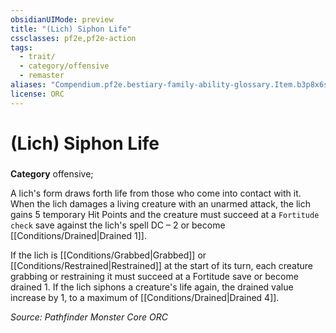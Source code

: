 ```yaml
---
obsidianUIMode: preview
title: "(Lich) Siphon Life"
cssclasses: pf2e,pf2e-action
tags:
  - trait/
  - category/offensive
  - remaster
aliases: "Compendium.pf2e.bestiary-family-ability-glossary.Item.b3p8x6sgTa0BOvAb"
license: ORC
---
```

# (Lich) Siphon Life

### 

**Category** offensive; 




A lich's form draws forth life from those who come into contact with it. When the lich damages a living creature with an unarmed attack, the lich gains 5 temporary Hit Points and the creature must succeed at a `Fortitude check` save against the lich's spell DC – 2 or become [[Conditions/Drained|Drained 1]].

If the lich is [[Conditions/Grabbed|Grabbed]] or [[Conditions/Restrained|Restrained]] at the start of its turn, each creature grabbing or restraining it must succeed at a Fortitude save or become drained 1. If the lich siphons a creature's life again, the drained value increase by 1, to a maximum of [[Conditions/Drained|Drained 4]].

*Source: Pathfinder Monster Core*
*ORC*